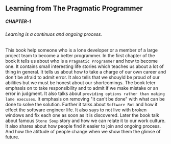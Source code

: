 ## Learning from The Pragmatic Programmer
##### CHAPTER-1
###### Learning is a continuos and ongoing process. 
This book help someone who is a lone developer or a member of a large project team to become a better programmer.
In the first chapter of the book it tells us about who is a `Pragmatic Programmer` and how to become one. It contains small interesting life stories which teaches us about a lot of thing in general. It tells us about how to take a charge of our own career and don't be afraid to admit error. It also tells that we shouyld be proud of our abilities but we must be honest about our shortcomings. The book leter emphasis on to take responsibility and to admit if we make mistake or an error in judgment. It also talks about `providing options rather than making lame execuses`. It emphasis on removing "it can't be done" with what can be done to solve the solution. Further it talks about `Software Rot` and how it effect the software engineer life. It also says to not live with broken windows and fix each one as soon as it is discovered. Later the book talk about famous `Stone Soup` story and how we can relate it to our work culture. It also shares about how people find it easier to join and ongoing process. And how the atittude of people change when we show them the glimse of future. 
